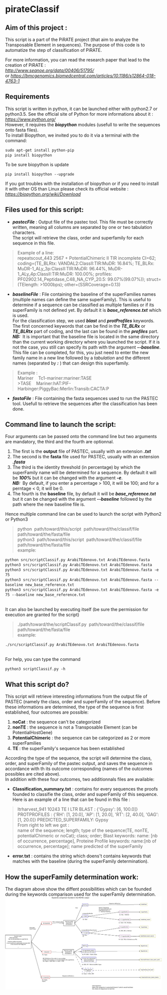 # pirateClassif

## Aim of this project :

This script is a part of the PiRATE project (that aim to analyze the Transposable Element in sequences).
The purpose of this code is to automatize the step of classification of PiRATE.

For more information, you can read the research paper that lead to the creation of PiRATE :  
_http://www.seanoe.org/data/00406/51795/_  
or _https://bmcgenomics.biomedcentral.com/articles/10.1186/s12864-018-4763-1_

## Requirements
This script is written in python, it can be launched either with python2.7 or python3.5. See the official site of Python for more informations about it : _https://www.python.org/_  
However, it requires the ***biopython*** modules (usefull to write the sequences onto fasta files).  
To install Biopython, we invited you to do it via a terminal with the command:
~~~
sudo apt-get install python-pip  
pip install biopython  
~~~

To be sure biopython is update
~~~
pip install biopython --upgrade
~~~

If you got troubles with the installation of biopython or if you need to install it with other OS than Linux please check its official website : _https://biopython.org/wiki/Download_  

## Files used for this script:
* ***pastecFile*** : Output file of the pastec tool. This file must be correctly written, meaning all columns are separated by one or two tabulation characters.  
The script will retrieve the class, order and superfamily for each sequence in this file.
> Example of a line:  
> repeatscout_443	2567	+	PotentialChimeric	II	TIR	incomplete	CI=62; coding=(TE_BLRtx: VANDAL2:ClassII:TIR:MuDR: 16.84%; TE_BLRx: MuDR-1_ALy_3p:ClassII:TIR:MuDR: 96.44%, MuDR-1_ALy_4p:ClassII:TIR:MuDR: 100.00%; profiles: PF02902.14_Peptidase_C48_NA_CYP_20.5: 99.07%(99.07%)); struct=(TElength: >1000bps); other=(SSRCoverage=0.13)


* ***baselineFile*** : File containing the baseline of the superFamilies names (multiple names can define the same superFamily). This is useful to determine if a sequence can be classified as multiple families or if its superFamily is not defined yet. By default it is ***base&#95;reference.txt*** which is used.  
For the classification step, we used ***blast*** and ***protProfiles*** keywords. The first concerned keywords that can be find in the ***TE&#95;BLRx*** or ***TE&#95;BLRtx*** part of coding, and the last can be found in the ***profiles*** part.  
***NB:&nbsp;*** It is important that the baseline file is located in the same directory than the current working directory where you launched the script. If it is not the case, you still can specify its path with the argument ***--baseline***.  
This file can be completed, for this, you just need to enter the new family name in a new line followed by a _tabulation_ and the different names (separated by ***:*** ) that can design this superfamily.  
> Example :  
> Mariner&nbsp;&nbsp;&nbsp;&nbsp;Tc1-mariner:mariner:TASE  
> &gt;TASE&nbsp;&nbsp;&nbsp;&nbsp;Mariner:hAT:PIF-Harbinger:PiggyBac:Merlin:Transib:CACTA:P


* ***fastaFile*** : File containing the fasta sequences used to run the PASTEC tool. Usefull to retrieve the sequences after the classification has been done.


## Command line to launch the script:
Four arguments can be passed onto the command line but two arguments are mandatory, the third and the fourth are optionnal.
1. The first is the **output** file of PASTEC, usually with an extension ***.txt***
2. The second is the **fasta** file used for PASTEC, usually with an extension ***.fasta***
3. The third is the identity threshold (in percentage) by which the superFamily name will be determined for a sequence. By default it will be ***100&#37;*** but it can be changed with the argument ***-e***.  
***NB:&nbsp;*** By default, if you enter a percentage > 100, it will be 100; and for a perntage < 0, it will be 0.
4. The fourth is the **baseline** file, by default it will be ***base&#95;reference.txt*** but it can be changed with the argument ***--baseline*** followed by the path where the new baseline file is.

Hence multiple command line can be used to launch the script with Python2 or Python3
> python&nbsp;&nbsp;path/toward/this/script&nbsp;&nbsp;path/toward/the/classif/file  path/toward/the/fasta/file   python3&nbsp;&nbsp;path/toward/this/script&nbsp;&nbsp;path/toward/the/classif/file  path/toward/the/fasta/file  
> example:


~~~{bash}
python src/scriptClassif.py ArabiTEdenovo.txt ArabiTEdenovo.fasta
python3 src/scriptClassif.py ArabiTEdenovo.txt ArabiTEdenovo.fasta
python3 src/scriptClassif.py ArabiTEdenovo.txt ArabiTEdenovo.fasta -e 75
python3 src/scriptClassif.py ArabiTEdenovo.txt ArabiTEdenovo.fasta --baseline new_base_reference.txt
python3 src/scriptClassif.py ArabiTEdenovo.txt ArabiTEdenovo.fasta -e 75 --baseline new_base_reference.txt
~~~


</br>
It can also be launched by executing itself (be sure the permission for execution are granted for the script)

> ./path/toward/the/scriptClassif.py&nbsp;&nbsp;path/toward/the/classif/file path/toward/the/fasta/file  
> example:

~~~{bash}
./src/scriptClassif.py ArabiTEdenovo.txt ArabiTEdenovo.fasta
~~~

</br>
For help, you can type the command

~~~{bash}
python3 scriptClassif.py -h
~~~


## What this script do?
This script will retrieve interesting informations from the output file of PASTEC (namely the class, order and superFamily of the sequence).
Before these informations are determined, the type of the sequence is first established, four outcomes are possible:
1. **noCat** : the sequence can't be categorized
2. **nonTE** : the sequence is not a Transposable Element (can be PotentialHostGene)
3. **PotentialChimeric** : the sequence can be categorized as 2 or more superFamilies
4. **TE** : the superFamily's sequence has been established

According the type of the sequence, the script will determine the class, order, and superFamily of the pastec output, and saves the sequence in accordance with th its outcome corresponding (names of the outcomes possibles are cited above).  
In addition with these four outcomes, two additionnals files are available:
* **Classification_summary.txt** : contains for every sequences the proofs founded to classifie the class, order and superFamily of this sequence.  
Here is an example of a line that can be found in this file :  
> ltrharvest_941	10243	TE	I	LTR	BLAST : {'Gypsy': [6, 100.0]}	PROTPROFILES : {'RH': [1, 20.0], 'AP': [1, 20.0], 'RT': [2, 40.0], 'GAG': [1, 20.0]}	PREDICTED_SUPERFAMILY: Gypsy  
> From right to left we got :  
name of the sequence; length; type of the sequence(TE, nonTE, potentialChimeric or noCat); class; order; Blast keywords: name: [nb of occurrence, percentage], Proteine Profile keywords: name:[nb of occurrence, percentage]; name predicted of the superFamily

* **error.txt** : contains the string which doens't contains keywords that matches with the baseline (during the superFamily determination).

## How the superFamily determination work:
The diagram above show the diffent possibilities which can be founded during the keywords comparison used for the superFamily determination.
![Comparison](./diagrammes/Diagramme_comparaison_superfamille_en.jpeg)
